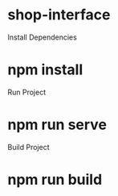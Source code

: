 # shop-interface

Install Dependencies
# npm install

Run Project
# npm run serve

Build Project
# npm run build
